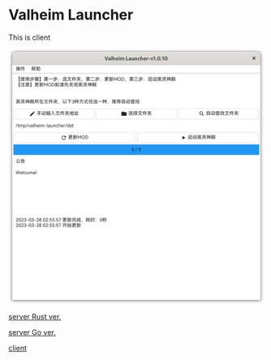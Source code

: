 # Valheim Launcher

This is client

![app image](./images/app.png)

[server Rust ver.](https://github.com/comoyi/seaport)

[server Go ver.](https://github.com/comoyi/valheim-syncer-server)

[client](https://github.com/comoyi/valheim-launcher)
